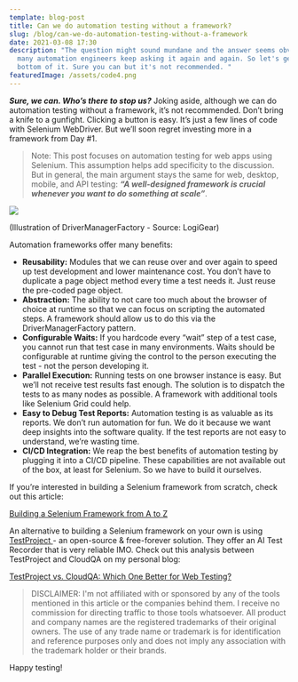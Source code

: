 ```yaml
---
template: blog-post
title: Can we do automation testing without a framework?
slug: /blog/can-we-do-automation-testing-without-a-framework
date: 2021-03-08 17:30
description: "The question might sound mundane and the answer seems obvious but
  many automation engineers keep asking it again and again. So let's get to the
  bottom of it. Sure you can but it's not recommended. "
featuredImage: /assets/code4.png
---
```

***Sure, we can. Who’s there to stop us?*** Joking aside, although we can do automation testing without a framework, it’s not recommended. Don’t bring a knife to a gunfight. Clicking a button is easy. It’s just a few lines of code with Selenium WebDriver. But we’ll soon regret investing more in a framework from Day #1.

> Note: This post focuses on automation testing for web apps using Selenium. This assumption helps add specificity to the discussion. But in general, the main argument stays the same for web, desktop, mobile, and API testing: ***“A well-designed framework is crucial whenever you want to do something at scale”***.

![](https://qph.fs.quoracdn.net/main-qimg-037b135439a38c2d0cec55c2a9f31694)

(Illustration of DriverManagerFactory - Source: LogiGear)

Automation frameworks offer many benefits:

* **Reusability:** Modules that we can reuse over and over again to speed up test development and lower maintenance cost. You don’t have to duplicate a page object method every time a test needs it. Just reuse the pre-coded page object.
* **Abstraction:** The ability to not care too much about the browser of choice at runtime so that we can focus on scripting the automated steps. A framework should allow us to do this via the DriverManagerFactory pattern.
* **Configurable Waits:** If you hardcode every “wait” step of a test case, you cannot run that test case in many environments. Waits should be configurable at runtime giving the control to the person executing the test - not the person developing it.
* **Parallel Execution:** Running tests on one browser instance is easy. But we’ll not receive test results fast enough. The solution is to dispatch the tests to as many nodes as possible. A framework with additional tools like Selenium Grid could help.
* **Easy to Debug Test Reports:** Automation testing is as valuable as its reports. We don’t run automation for fun. We do it because we want deep insights into the software quality. If the test reports are not easy to understand, we’re wasting time.
* **CI/CD Integration:** We reap the best benefits of automation testing by plugging it into a CI/CD pipeline. These capabilities are not available out of the box, at least for Selenium. So we have to build it ourselves.

If you’re interested in building a Selenium framework from scratch, check out this article: 

[Building a Selenium Framework from A to Z ](https://www.logigear.com/blog/test-automation/building-a-selenium-framework-from-a-to-z/)

An alternative to building a Selenium framework on your own is using [TestProject ](http://www.testproject.io/ "www.testproject.io")- an open-source & free-forever solution. They offer an AI Test Recorder that is very reliable IMO. Check out this analysis between TestProject and CloudQA on my personal blog:

[TestProject vs. CloudQA: Which One Better for Web Testing?](https://www.thucldnguyen.com/blog/testproject-cloudqa-which-one-better-for-web-testing)

> [](https://www.thucldnguyen.com/blog/testproject-cloudqa-which-one-better-for-web-testing "www.thucldnguyen.com")DISCLAIMER: I'm not affiliated with or sponsored by any of the tools mentioned in this article or the companies behind them. I receive no commission for directing traffic to those tools whatsoever. All product and company names are the registered trademarks of their original owners. The use of any trade name or trademark is for identification and reference purposes only and does not imply any association with the trademark holder or their brands.

Happy testing!